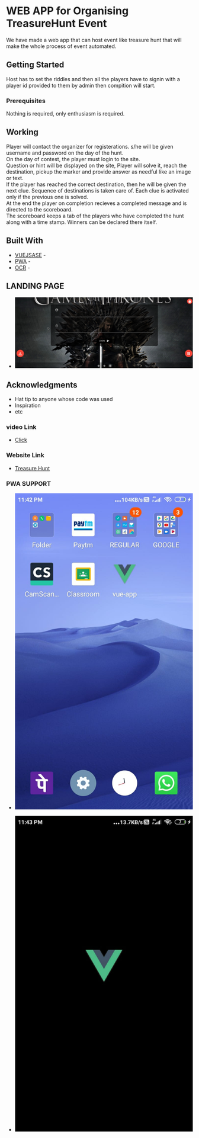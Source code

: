 # WEB APP for Organising TreasureHunt Event
We have made a web app that can host event like treasure hunt that will make the whole process of event automated. 

## Getting Started
Host has to set the riddles and then all the players have to signin with a player id provided to them by admin then compition will start.

### Prerequisites
Nothing is required, only enthusiasm is required.

## Working
Player will contact the organizer for registerations. s/he will be given username and password on the day of the hunt.  
On the day of contest, the player must login to the site.  
Question or hint will be displayed on the site, Player will solve it, reach the destination, pickup the marker and provide answer as needful like an image or text.  
If the player has reached the correct destination, then he will be given the next clue. Sequence of destinations is taken care of. Each clue is activated only if the previous one is solved.  
At the end the player on completion recieves a completed message and is directed to the scoreboard.  
The scoreboard keeps a tab of the players who have completed the hunt along with a time stamp. Winners can be declared there itself.  


## Built With
*	[VUEJSASE](https://firebase.google.com/) -  
*	[PWA](https://web.dev/progressive-web-apps/) -  
*	[OCR](https://en.wikipedia.org/wiki/Optical_character_recognition/) -


## LANDING PAGE

* ![PWA](https://github.com/architlatkar27/miniHack/blob/master/land.png?raw=true)

## Acknowledgments

* Hat tip to anyone whose code was used
* Inspiration
* etc


### video Link
* [Click](https://drive.google.com/file/d/1vBbOBT4eQkQEH0CktANHPm7A24BqmwqH/view?usp=sharing)

### Website Link
* [Treasure Hunt](https://jhabarbhati.co/)



### PWA SUPPORT

* ![Image description](https://raw.githubusercontent.com/architlatkar27/miniHack/master/a.jpeg)

* ![PWA](https://github.com/architlatkar27/miniHack/blob/master/b.jpeg?raw=true)


